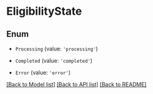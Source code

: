 # EligibilityState


## Enum

* `Processing` (value: `'processing'`)

* `Completed` (value: `'completed'`)

* `Error` (value: `'error'`)

[[Back to Model list]](../README.md#documentation-for-models) [[Back to API list]](../README.md#documentation-for-api-endpoints) [[Back to README]](../README.md)
